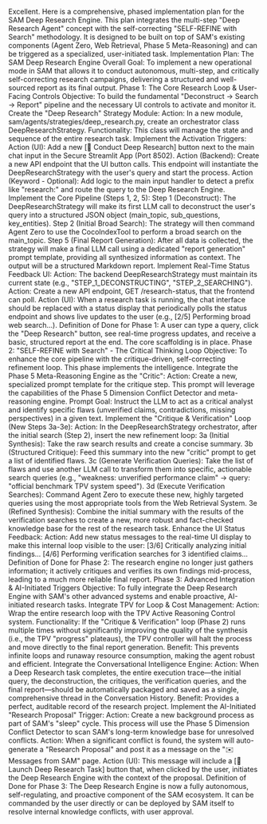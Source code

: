 
Excellent. Here is a comprehensive, phased implementation plan for the SAM Deep Research Engine.
This plan integrates the multi-step "Deep Research Agent" concept with the self-correcting "SELF-REFINE with Search" methodology. It is designed to be built on top of SAM's existing components (Agent Zero, Web Retrieval, Phase 5 Meta-Reasoning) and can be triggered as a specialized, user-initiated task.
Implementation Plan: The SAM Deep Research Engine
Overall Goal: To implement a new operational mode in SAM that allows it to conduct autonomous, multi-step, and critically self-correcting research campaigns, delivering a structured and well-sourced report as its final output.
Phase 1: The Core Research Loop & User-Facing Controls
Objective: To build the fundamental "Deconstruct -> Search -> Report" pipeline and the necessary UI controls to activate and monitor it.
Create the "Deep Research" Strategy Module:
Action: In a new module, sam/agents/strategies/deep_research.py, create an orchestrator class DeepResearchStrategy.
Functionality: This class will manage the state and sequence of the entire research task.
Implement the Activation Triggers:
Action (UI): Add a new [🔬 Conduct Deep Research] button next to the main chat input in the Secure Streamlit App (Port 8502).
Action (Backend): Create a new API endpoint that the UI button calls. This endpoint will instantiate the DeepResearchStrategy with the user's query and start the process.
Action (Keyword - Optional): Add logic to the main input handler to detect a prefix like "research:" and route the query to the Deep Research Engine.
Implement the Core Pipeline (Steps 1, 2, 5):
Step 1 (Deconstruct): The DeepResearchStrategy will make its first LLM call to deconstruct the user's query into a structured JSON object (main_topic, sub_questions, key_entities).
Step 2 (Initial Broad Search): The strategy will then command Agent Zero to use the CocoIndexTool to perform a broad search on the main_topic.
Step 5 (Final Report Generation): After all data is collected, the strategy will make a final LLM call using a dedicated "report generation" prompt template, providing all synthesized information as context. The output will be a structured Markdown report.
Implement Real-Time Status Feedback UI:
Action: The backend DeepResearchStrategy must maintain its current state (e.g., "STEP_1_DECONSTRUCTING", "STEP_2_SEARCHING").
Action: Create a new API endpoint, GET /research-status, that the frontend can poll.
Action (UI): When a research task is running, the chat interface should be replaced with a status display that periodically polls the status endpoint and shows live updates to the user (e.g., [2/5] Performing broad web search...).
Definition of Done for Phase 1: A user can type a query, click the "Deep Research" button, see real-time progress updates, and receive a basic, structured report at the end. The core scaffolding is in place.
Phase 2: "SELF-REFINE with Search" - The Critical Thinking Loop
Objective: To enhance the core pipeline with the critique-driven, self-correcting refinement loop. This phase implements the intelligence.
Integrate the Phase 5 Meta-Reasoning Engine as the "Critic":
Action: Create a new, specialized prompt template for the critique step. This prompt will leverage the capabilities of the Phase 5 Dimension Conflict Detector and meta-reasoning engine.
Prompt Goal: Instruct the LLM to act as a critical analyst and identify specific flaws (unverified claims, contradictions, missing perspectives) in a given text.
Implement the "Critique & Verification" Loop (New Steps 3a-3e):
Action: In the DeepResearchStrategy orchestrator, after the initial search (Step 2), insert the new refinement loop:
3a (Initial Synthesis): Take the raw search results and create a concise summary.
3b (Structured Critique): Feed this summary into the new "critic" prompt to get a list of identified flaws.
3c (Generate Verification Queries): Take the list of flaws and use another LLM call to transform them into specific, actionable search queries (e.g., "weakness: unverified performance claim" -> query: "official benchmark TPV system speed").
3d (Execute Verification Searches): Command Agent Zero to execute these new, highly targeted queries using the most appropriate tools from the Web Retrieval System.
3e (Refined Synthesis): Combine the initial summary with the results of the verification searches to create a new, more robust and fact-checked knowledge base for the rest of the research task.
Enhance the UI Status Feedback:
Action: Add new status messages to the real-time UI display to make this internal loop visible to the user:
[3/6] Critically analyzing initial findings...
[4/6] Performing verification searches for 3 identified claims...
Definition of Done for Phase 2: The research engine no longer just gathers information; it actively critiques and verifies its own findings mid-process, leading to a much more reliable final report.
Phase 3: Advanced Integration & AI-Initiated Triggers
Objective: To fully integrate the Deep Research Engine with SAM's other advanced systems and enable proactive, AI-initiated research tasks.
Integrate TPV for Loop & Cost Management:
Action: Wrap the entire research loop with the TPV Active Reasoning Control system.
Functionality: If the "Critique & Verification" loop (Phase 2) runs multiple times without significantly improving the quality of the synthesis (i.e., the TPV "progress" plateaus), the TPV controller will halt the process and move directly to the final report generation.
Benefit: This prevents infinite loops and runaway resource consumption, making the agent robust and efficient.
Integrate the Conversational Intelligence Engine:
Action: When a Deep Research task completes, the entire execution trace—the initial query, the deconstruction, the critiques, the verification queries, and the final report—should be automatically packaged and saved as a single, comprehensive thread in the Conversation History.
Benefit: Provides a perfect, auditable record of the research project.
Implement the AI-Initiated "Research Proposal" Trigger:
Action: Create a new background process as part of SAM's "sleep" cycle. This process will use the Phase 5 Dimension Conflict Detector to scan SAM's long-term knowledge base for unresolved conflicts.
Action: When a significant conflict is found, the system will auto-generate a "Research Proposal" and post it as a message on the "✉️ Messages from SAM" page.
Action (UI): This message will include a [🔬 Launch Deep Research Task] button that, when clicked by the user, initiates the Deep Research Engine with the context of the proposal.
Definition of Done for Phase 3: The Deep Research Engine is now a fully autonomous, self-regulating, and proactive component of the SAM ecosystem. It can be commanded by the user directly or can be deployed by SAM itself to resolve internal knowledge conflicts, with user approval.